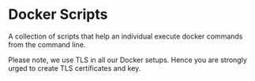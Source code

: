 # Docker Scripts

A collection of scripts that help an individual execute docker commands from the command line.

Please note, we use TLS in all our Docker setups. Hence you are strongly urged to create TLS certificates and key.


